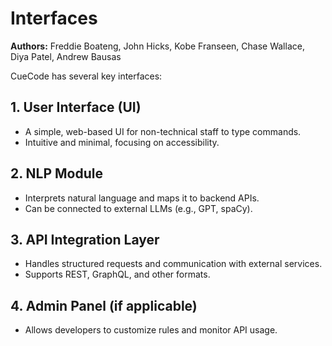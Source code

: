 # Interfaces

**Authors:** Freddie Boateng, John Hicks, Kobe Franseen, Chase Wallace, Diya Patel, Andrew Bausas

CueCode has several key interfaces:

## 1. User Interface (UI)
- A simple, web-based UI for non-technical staff to type commands.
- Intuitive and minimal, focusing on accessibility.

## 2. NLP Module
- Interprets natural language and maps it to backend APIs.
- Can be connected to external LLMs (e.g., GPT, spaCy).

## 3. API Integration Layer
- Handles structured requests and communication with external services.
- Supports REST, GraphQL, and other formats.

## 4. Admin Panel (if applicable)
- Allows developers to customize rules and monitor API usage.
